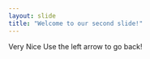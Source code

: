 ```yaml
---
layout: slide
title: "Welcome to our second slide!"
---
```

Very Nice
Use the left arrow to go back!
